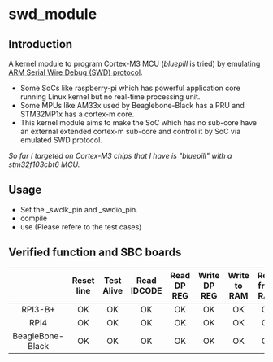 # swd_module

## Introduction
A kernel module to program Cortex-M3 MCU (*bluepill* is tried) by emulating [ARM Serial Wire Debug (SWD) protocol](https://developer.arm.com/documentation/ihi0031/a/The-Serial-Wire-Debug-Port--SW-DP-/Introduction-to-the-ARM-Serial-Wire-Debug--SWD--protocol).
- Some SoCs like raspberry-pi which has powerful application core running Linux kernel but no real-time processing unit. 
- Some MPUs like AM33x used by Beaglebone-Black has a PRU and STM32MP1x has a cortex-m core. 
- This kernel module aims to make the SoC which has no sub-core have an external extended cortex-m sub-core and control it by SoC via emulated SWD protocol.

*So far I targeted on Cortex-M3 chips that I have is "bluepill" with a stm32f103cbt6 MCU.*

## Usage
- Set the _swclk_pin and _swdio_pin. 
- compile
- use (Please refere to the test cases)

## Verified function and SBC boards

|     | Reset line | Test Alive | Read IDCODE | Read DP REG | Write DP REG | Write to RAM | Read from RAM | Write to Flash | Read from Flash | Erase entire Flash |
| :-: | :-: | :-: | :-: | :-: | :-: | :-: | :-: | :-: | :-: | :-: |
| RPI3-B+ | OK | OK | OK | OK | OK | OK | OK | OK | OK | OK |
| RPI4 | OK | OK | OK | OK | OK | OK | OK | OK | OK | OK |
| BeagleBone-Black | OK | OK | OK | OK | OK | OK | OK | OK | OK | OK |
